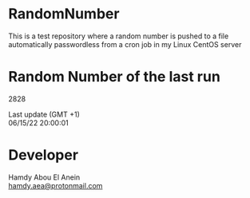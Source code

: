 # RandomNumber    
This is a test repository where a random number is pushed to a file automatically passwordless from a cron job in my Linux CentOS server    
# Random Number of the last run   
2828
      
Last update (GMT +1)    
06/15/22 20:00:01
# Developer    
Hamdy Abou El Anein   
hamdy.aea@protonmail.com
